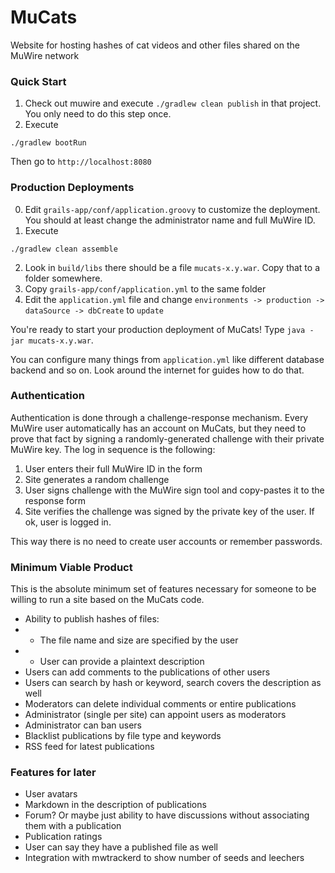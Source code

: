 # MuCats

Website for hosting hashes of cat videos and other files shared on the MuWire network

### Quick Start

1. Check out muwire and execute `./gradlew clean publish` in that project.  You only need to do this step once.
2. Execute
```
./gradlew bootRun
```
Then go to `http://localhost:8080`

### Production Deployments

0. Edit `grails-app/conf/application.groovy` to customize the deployment.  You should at least change the administrator name and full MuWire ID.
1. Execute
```
./gradlew clean assemble
```
2. Look in `build/libs` there should be a file `mucats-x.y.war`.  Copy that to a folder somewhere.
3. Copy `grails-app/conf/application.yml` to the same folder
4. Edit the `application.yml` file and change `environments -> production -> dataSource -> dbCreate` to `update`

You're ready to start your production deployment of MuCats!  Type `java -jar mucats-x.y.war`.

You can configure many things from `application.yml` like different database backend and so on.  Look around the internet for guides how to do that.

### Authentication

Authentication is done through a challenge-response mechanism.  Every MuWire user automatically has an account on MuCats, but they need to prove that fact by signing a randomly-generated challenge with their private MuWire key.  The log in sequence is the following:

1. User enters their full MuWire ID in the form
2. Site generates a random challenge
3. User signs challenge with the MuWire sign tool and copy-pastes it to the response form
4. Site verifies the challenge was signed by the private key of the user.  If ok, user is logged in.

This way there is no need to create user accounts or remember passwords.

### Minimum Viable Product

This is the absolute minimum set of features necessary for someone to be willing to run a site based on the MuCats code.

* Ability to publish hashes of files:
* * The file name and size are specified by the user
* * User can provide a plaintext description
* Users can add comments to the publications of other users
* Users can search by hash or keyword, search covers the description as well
* Moderators can delete individual comments or entire publications
* Administrator (single per site) can appoint users as moderators
* Administrator can ban users
* Blacklist publications by file type and keywords
* RSS feed for latest publications

### Features for later
* User avatars
* Markdown in the description of publications
* Forum?  Or maybe just ability to have discussions without associating them with a publication
* Publication ratings
* User can say they have a published file as well
* Integration with mwtrackerd to show number of seeds and leechers
